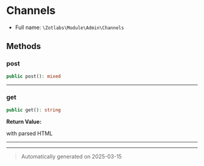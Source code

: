 
# Channels





* Full name: `\Zotlabs\Module\Admin\Channels`




## Methods


### post



```php
public post(): mixed
```












***

### get



```php
public get(): string
```









**Return Value:**

with parsed HTML




***


***
> Automatically generated on 2025-03-15
